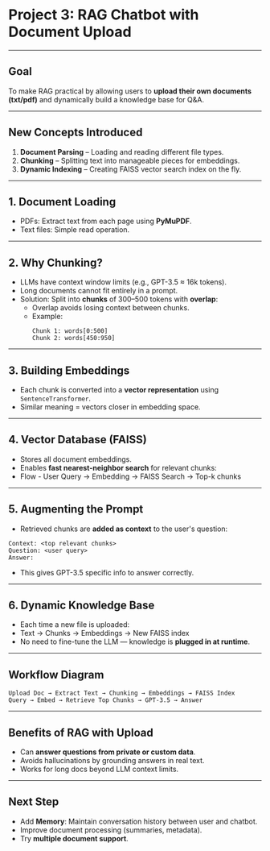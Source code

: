 # Project 3: RAG Chatbot with Document Upload

---

##  Goal
To make RAG practical by allowing users to **upload their own documents (txt/pdf)** and dynamically build a knowledge base for Q&A.

---

## New Concepts Introduced
1. **Document Parsing** – Loading and reading different file types.
2. **Chunking** – Splitting text into manageable pieces for embeddings.
3. **Dynamic Indexing** – Creating FAISS vector search index on the fly.

---

## 1. Document Loading
- PDFs: Extract text from each page using **PyMuPDF**.
- Text files: Simple read operation.

---

## 2. Why Chunking?
- LLMs have context window limits (e.g., GPT-3.5 ≈ 16k tokens).
- Long documents cannot fit entirely in a prompt.
- Solution: Split into **chunks** of 300–500 tokens with **overlap**:
  - Overlap avoids losing context between chunks.
  - Example:
    ```
    Chunk 1: words[0:500]
    Chunk 2: words[450:950]
    ```

---

## 3. Building Embeddings
- Each chunk is converted into a **vector representation** using `SentenceTransformer`.
- Similar meaning = vectors closer in embedding space.

---

## 4. Vector Database (FAISS)
- Stores all document embeddings.
- Enables **fast nearest-neighbor search** for relevant chunks:
- Flow - User Query → Embedding → FAISS Search → Top-k chunks
---
## 5. Augmenting the Prompt
- Retrieved chunks are **added as context** to the user's question:
``` 
Context: <top relevant chunks>
Question: <user query>
Answer:
```
- This gives GPT-3.5 specific info to answer correctly.

---

## 6. Dynamic Knowledge Base
- Each time a new file is uploaded:
- Text → Chunks → Embeddings → New FAISS index
- No need to fine-tune the LLM — knowledge is **plugged in at runtime**.

---

## Workflow Diagram
``` 
Upload Doc → Extract Text → Chunking → Embeddings → FAISS Index
Query → Embed → Retrieve Top Chunks → GPT-3.5 → Answer
``` 

---

## Benefits of RAG with Upload
- Can **answer questions from private or custom data**.
- Avoids hallucinations by grounding answers in real text.
- Works for long docs beyond LLM context limits.

---

## Next Step
- Add **Memory**: Maintain conversation history between user and chatbot.
- Improve document processing (summaries, metadata).
- Try **multiple document support**.